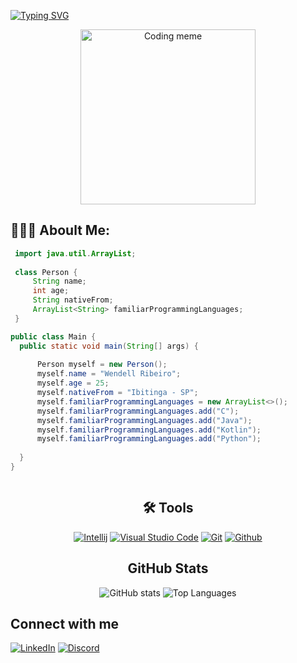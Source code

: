 [![Typing SVG](https://readme-typing-svg.herokuapp.com/?color=ffcc00&size=35&center=true&vCenter=true&width=1000&lines=Hello;+Be+Welcome!+:%29)](https://git.io/typing-svg)

<div align="center">
<img alt="Coding meme" height="280" src="https://media.licdn.com/dms/image/C4D12AQEyH4W0_3_8Lg/article-cover_image-shrink_600_2000/0/1617887567803?e=2147483647&v=beta&t=US7cTRcTMUhceakszySvF92nXvU6eLT_qhaaiUcAjTY">
</div>


## 👨🏽‍💻 Aboult Me:

```java
 import java.util.ArrayList;
         
 class Person {
     String name;
     int age;
     String nativeFrom;
     ArrayList<String> familiarProgrammingLanguages;
 }

public class Main {
  public static void main(String[] args) {
      
      Person myself = new Person();
      myself.name = "Wendell Ribeiro";
      myself.age = 25;
      myself.nativeFrom = "Ibitinga - SP";
      myself.familiarProgrammingLanguages = new ArrayList<>();
      myself.familiarProgrammingLanguages.add("C");
      myself.familiarProgrammingLanguages.add("Java");
      myself.familiarProgrammingLanguages.add("Kotlin");
      myself.familiarProgrammingLanguages.add("Python");
      
  }
}



```

<div align="center">

## 🛠️ Tools

<p>
        <a href="#"><img alt="Intellij" src="https://img.shields.io/badge/IntelliJIDEA-000000.svg?style=for-the-badge&logo=intellij-idea&logoColor=white"></a>
        <a href="#"><img alt="Visual Studio Code" src="https://img.shields.io/badge/Visual%20Studio%20Code-0078d7.svg?style=for-the-badge&logo=visual-studio-code&logoColor=white"></a>
        <a href="#"><img alt="Git" src="https://img.shields.io/badge/git-%23F05033.svg?style=for-the-badge&logo=git&logoColor=white"></a>
        <a href="#"><img alt="Github" src="https://img.shields.io/badge/github%20-121013?style=for-the-badge&logo=github&logoColor=white"></a>

</p>



## GitHub Stats

![GitHub stats](https://github-readme-stats.vercel.app/api?username=dellribeiro&hide_title=true&theme=transparent&bg_color=022037&border_color=ffcc00&show_icons=true&icon_color=ffcc00&title_color=FFF&text_color=FFF)
![Top Languages](https://github-readme-stats.vercel.app/api/top-langs/?username=dellribeiro&theme=transparent&layout=compact&title_color=ffcc00&text_color=87CEFA&border_color=ffcc00&bg_color=022037)

</div>


## Connect with me

[![LinkedIn](https://img.shields.io/badge/LinkedIn-000?style=for-the-badge&logo=linkedin&logoColor=0E76A8)](https://www.linkedin.com/in/wendell-ribeiro-a42a88212/)
[![Discord](https://img.shields.io/badge/Email-000?style=for-the-badge&logo=gmail)](mailto:dellhribeiro@gmail.com)
